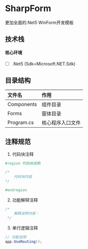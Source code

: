 ﻿# SharpForm

更加全面的.Net5 WinForm开发模板

## 技术栈

#### 核心环境

- [ ] .Net5 (Sdk=Microsoft.NET.Sdk)

## 目录结构

|  文件名   | 作用  |
|  :----  | :----  |
| Components  | 组件目录 |
| Forms  | 窗体目录 |
| Program.cs  | 核心程序入口文件 |

## 注释规范

1. 代码块注释

```c#
#region 代码块说明

/*
    代码块内容
*/

#endregion
```

2. 功能解释注释

```c#
/*
    解释说明内容：
 */
```

3. 单行逻辑注释

```c#
// 功能说明
app.UseRouting();
```
